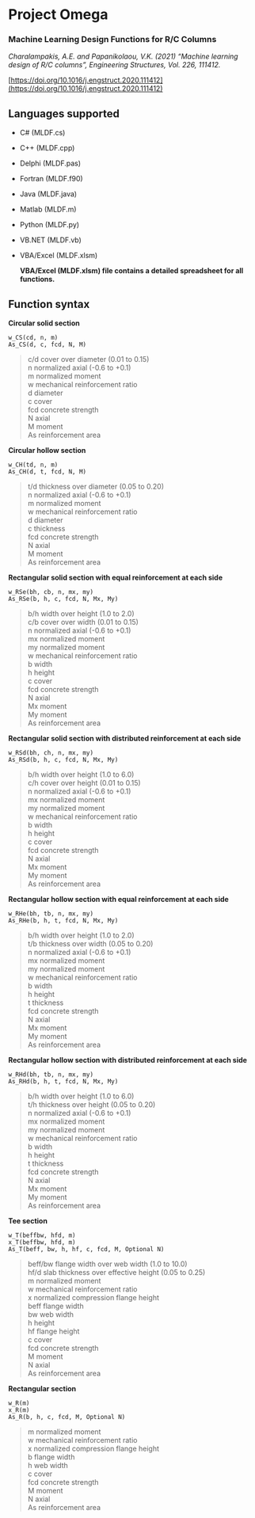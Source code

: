 # Project Omega
### Machine Learning Design Functions for R/C Columns

*Charalampakis, A.E. and Papanikolaou, V.K. (2021) “Machine learning design of R/C columns”, Engineering Structures, Vol. 226, 111412.*

[https://doi.org/10.1016/j.engstruct.2020.111412](https://doi.org/10.1016/j.engstruct.2020.111412)

## Languages supported

- C# (MLDF.cs)
- C++ (MLDF.cpp)
- Delphi (MLDF.pas)
- Fortran (MLDF.f90)
- Java (MLDF.java)
- Matlab (MLDF.m)
- Python (MLDF.py)
- VB.NET (MLDF.vb)
- VBA/Excel (MLDF.xlsm)

	**VBA/Excel (MLDF.xlsm) file contains a detailed spreadsheet for all functions.**

## Function syntax

**Circular solid section**

    w_CS(cd, n, m)
    As_CS(d, c, fcd, N, M)

> c/d cover over diameter (0.01 to 0.15)<br>
> n	normalized axial (-0.6 to +0.1)<br>
> m	normalized moment<br>
> w	mechanical reinforcement ratio<br>
> d	diameter<br>
> c	cover<br>
> fcd concrete strength<br>
> N	axial<br>
> M	moment<br>
> As reinforcement area<br>

**Circular hollow section**

	w_CH(td, n, m)
	As_CH(d, t, fcd, N, M)

> t/d thickness over diameter (0.05 to 0.20)<br>
> n normalized axial (-0.6 to +0.1)<br>
> m normalized moment<br>
> w mechanical reinforcement ratio<br>
> d diameter<br>
> c thickness<br>
> fcd concrete strength<br>
> N axial<br>
> M moment<br>
> As reinforcement area<br>


**Rectangular solid section with equal reinforcement at each side**
	
	w_RSe(bh, cb, n, mx, my)
	As_RSe(b, h, c, fcd, N, Mx, My)

> b/h width over height (1.0 to 2.0)<br>
> c/b cover over width (0.01 to 0.15)<br>
> n normalized axial (-0.6 to +0.1)<br>
> mx normalized moment<br>
> my normalized moment<br>
> w mechanical reinforcement ratio<br>
> b width<br>
> h height<br>
> c cover<br>
> fcd concrete strength<br>
> N axial<br>
> Mx moment<br>
> My moment<br>
> As reinforcement area<br>

**Rectangular solid section with distributed reinforcement at each side**
	
	w_RSd(bh, ch, n, mx, my)
	As_RSd(b, h, c, fcd, N, Mx, My)
  
> b/h width over height (1.0 to 6.0)<br>
> c/h cover over height (0.01 to 0.15)<br>
> n normalized axial (-0.6 to +0.1)<br>
> mx normalized moment<br>
> my normalized moment<br>
> w mechanical reinforcement ratio<br>
> b width<br>
> h height<br>
> c cover<br>
> fcd concrete strength<br>
> N axial<br>
> Mx moment<br>
> My moment<br>
> As reinforcement area<br>

**Rectangular hollow section with equal reinforcement at each side**

	w_RHe(bh, tb, n, mx, my)
	As_RHe(b, h, t, fcd, N, Mx, My)

> b/h width over height (1.0 to 2.0)<br>
> t/b thickness over width (0.05 to 0.20)<br>
> n normalized axial (-0.6 to +0.1)<br>
> mx normalized moment<br>
> my normalized moment<br>
> w mechanical reinforcement ratio<br>
> b width<br>
> h height<br>
> t thickness<br>
> fcd concrete strength<br>
> N axial<br>
> Mx moment<br>
> My moment<br>
> As reinforcement area<br>

**Rectangular hollow section with distributed reinforcement at each side**

	w_RHd(bh, tb, n, mx, my)
	As_RHd(b, h, t, fcd, N, Mx, My)

> b/h width over height (1.0 to 6.0)<br>
> t/h thickness over height (0.05 to 0.20)<br>
> n normalized axial (-0.6 to +0.1)<br>
> mx normalized moment<br>
> my normalized moment<br>
> w mechanical reinforcement ratio<br>
> b width<br>
> h height<br>
> t thickness<br>
> fcd concrete strength<br>
> N axial<br>
> Mx moment<br>
> My moment<br>
> As reinforcement area<br>

**Tee section**

	w_T(beffbw, hfd, m)
	x_T(beffbw, hfd, m)
	As_T(beff, bw, h, hf, c, fcd, M, Optional N)

> beff/bw flange width over web width (1.0 to 10.0)<br>
> hf/d slab thickness over effective height (0.05 to 0.25)<br>
> m normalized moment<br>
> w mechanical reinforcement ratio<br>
> x normalized compression flange height<br>
> beff flange width<br>
> bw web width<br>
> h height<br>
> hf flange height<br>
> c cover<br>
> fcd concrete strength<br>
> M moment<br>
> N axial<br>
> As reinforcement area<br>

**Rectangular section**

	w_R(m)
	x_R(m)
	As_R(b, h, c, fcd, M, Optional N)

> m normalized moment<br>
> w mechanical reinforcement ratio<br>
> x normalized compression flange height<br>
> b flange width<br>
> h web width<br>
> c cover<br>
> fcd concrete strength<br>
> M moment<br>
> N axial<br>
> As reinforcement area<br>
